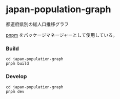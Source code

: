# japan-population-graph

都道府県別の総人口推移グラフ

[pnpm](https://pnpm.io) をパッケージマネージャーとして使用している。

### Build

```
cd japan-population-graph
pnpm build
```

### Develop

```
cd japan-population-graph
pnpm dev
```

